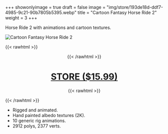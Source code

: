 +++
showonlyimage = true
draft = false
image = "img/store/193de18d-ddf7-4985-9c21-90b7805b5395.webp"
title = "Cartoon Fantasy Horse Ride 2"
weight = 3
+++

Horse Ride 2 with animations and cartoon textures.
<!--more-->

![Cartoon Fantasy Horse Ride 2](/img/store/193de18d-ddf7-4985-9c21-90b7805b5395.webp)

{{< rawhtml >}}<center>{{< /rawhtml >}}
# [STORE ($15.99)](https://assetstore.unity.com/packages/3d/characters/animals/mammals/cartoon-fantasy-horse-ride-2-259606)
{{< rawhtml >}}</center>{{< /rawhtml >}}

* Rigged and animated.
* Hand painted albedo textures (2K).
* 10 generic rig animations.
* 2912 polys, 2377 verts.